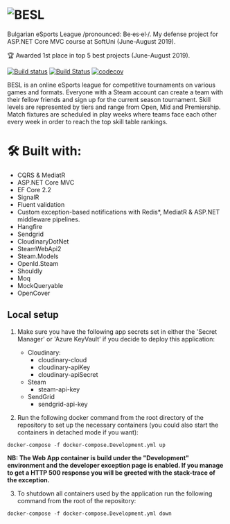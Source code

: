 # ![BESL](https://res.cloudinary.com/vasil-kotsev/image/upload/v1565288701/BESL/besl-logo.png)

Bulgarian eSports League /pronounced: Be·es·el·/. My defense project for ASP.NET Core MVC course at SoftUni (June-August 2019). 

🏆 Awarded 1st place in top 5 best projects (June-August 2019).

[![Build status](https://ci.appveyor.com/api/projects/status/a8x6minra5yhem07?svg=true)](https://ci.appveyor.com/project/SonnyRR/besl)
[![Build Status](https://sonnyrr.visualstudio.com/BESL/_apis/build/status/SonnyRR.BESL?branchName=master)](https://sonnyrr.visualstudio.com/BESL/_build/latest?definitionId=1&branchName=master)
[![codecov](https://codecov.io/gh/SonnyRR/BESL/branch/master/graph/badge.svg)](https://codecov.io/gh/SonnyRR/BESL)

BESL is an online eSports league for competitive tournaments on various games and formats. Everyone with a Steam account can create a team with their fellow friends and sign up for the current season tournament. Skill levels are represented by tiers and range from Open, Mid and Premiership. Match fixtures are scheduled in play weeks where teams face each other every week in order to reach the top skill table rankings.

# 🛠 Built with:
* CQRS & MediatR
* ASP.NET Core MVC
* EF Core 2.2
* SignalR
* Fluent validation
* Custom exception-based notifications with Redis*, MediatR & ASP.NET middleware pipelines.
* Hangfire
* Sendgrid
* CloudinaryDotNet
* SteamWebApi2
* Steam.Models 
* OpenId.Steam
* Shouldly
* Moq
* MockQueryable
* OpenCover

## Local setup
1. Make sure you have the following app secrets set in either the 'Secret Manager' or 'Azure KeyVault' if you decide to deploy this application:
    * Cloudinary:
        - cloudinary-cloud
        - cloudinary-apiKey
        - cloudinary-apiSecret
    * Steam
        - steam-api-key
    * SendGrid
        - sendgrid-api-key

2. Run the following docker command from the root directory of the repository to set up the necessary containers (you could also start the containers in detached mode if you want):
``` 
docker-compose -f docker-compose.Development.yml up
```

__NB: The Web App container is build under the "Development" environment and the developer exception page is enabled. If you manage to get a HTTP 500 response you will be greeted with the stack-trace of the exception.__

3. To shutdown all containers used by the application run the following command from the root of the repository:
```
docker-compose -f docker-compose.Development.yml down
```